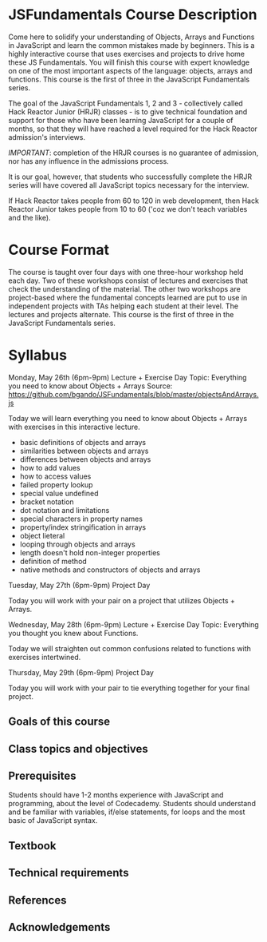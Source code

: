 # JSFundamentals Course Description

Come here to solidify your understanding of Objects, Arrays and Functions in JavaScript and learn the common mistakes made by beginners. This is a highly interactive course that uses exercises and projects to drive home these JS Fundamentals. You will finish this course with expert knowledge on one of the most important aspects of the language: objects, arrays and functions. This course is the first of three in the JavaScript Fundamentals series. 

The goal of the JavaScript Fundamentals 1, 2 and 3 - collectively called Hack Reactor Junior (HRJR) classes - is to give technical foundation and support for those who have been learning JavaScript for a couple of months, so that they will have reached a level required for the Hack Reactor admission's interviews.

*IMPORTANT*: completion of the HRJR courses is no guarantee of admission, nor has any influence in the admissions process.

It is our goal, however, that students who successfully complete the HRJR series will have covered all JavaScript topics necessary for the interview.

If Hack Reactor takes people from 60 to 120 in web development, then Hack Reactor Junior takes people from 10 to 60 ('coz we don't teach variables and the like).

# Course Format

The course is taught over four days with one three-hour workshop held each day. Two of these workshops consist of lectures and exercises that check the understanding of the material. The other two workshops are project-based where the fundamental concepts learned are put to use in independent projects with TAs helping each student at their level. The lectures and projects alternate. This course is the first of three in the JavaScript Fundamentals series.

# Syllabus

Monday, May 26th (6pm-9pm) Lecture + Exercise Day 
Topic: Everything you need to know about Objects + Arrays
Source: https://github.com/bgando/JSFundamentals/blob/master/objectsAndArrays.js

Today we will learn everything you need to know about Objects + Arrays with exercises in this interactive lecture.

- basic definitions of objects and arrays
- similarities between objects and arrays
- differences between objects and arrays
- how to add values
- how to access values
- failed property lookup
- special value undefined
- bracket notation
- dot notation and limitations
- special characters in property names
- property/index stringification in arrays
- object lieteral
- looping through objects and arrays
- length doesn't hold non-integer properties
- definition of method
- native methods and constructors of objects and arrays

Tuesday, May 27th (6pm-9pm) Project Day

Today you will work with your pair on a project that utilizes Objects + Arrays.

Wednesday, May 28th (6pm-9pm) Lecture + Exercise Day 
Topic: Everything you thought you knew about Functions.

Today we will straighten out common confusions related to functions with exercises intertwined.

Thursday, May 29th (6pm-9pm) Project Day

Today you will work with your pair to tie everything together for your final project. 

## Goals of this course

## Class topics and objectives

## Prerequisites

Students should have 1-2 months experience with JavaScript and programming, about the level of Codecademy. Students should understand and be familiar with variables, if/else statements, for loops and the most basic of JavaScript syntax.

## Textbook

## Technical requirements

## References

## Acknowledgements
